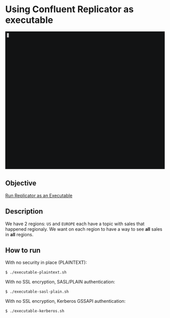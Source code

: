# Using Confluent Replicator as executable

![asciinema](asciinema.gif)

## Objective

[Run Replicator as an Executable](https://docs.confluent.io/current/multi-dc-replicator/replicator-run.html#run-crep-as-an-executable)

## Description

We have 2 regions: `US` and `EUROPE` each have a topic with sales that happened regionaly.
We want on each region to have a way to see **all** sales in **all** regions.

## How to run

With no security in place (PLAINTEXT):

```
$ ./executable-plaintext.sh
```

With no SSL encryption, SASL/PLAIN authentication:

```
$ ./executable-sasl-plain.sh
```

With no SSL encryption, Kerberos GSSAPI authentication:

```
$ ./executable-kerberos.sh
```